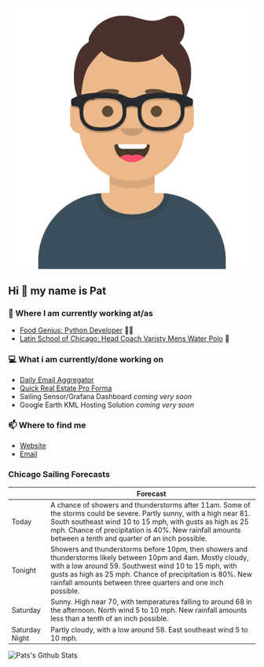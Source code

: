 [![Social banner for p-j-falconer](https://raw.githubusercontent.com/P-J-FALCONER/P-J-FALCONER/master/assets/avataaars.svg)](https://patfalconer.com/)
## Hi :wave: my name is Pat

### 💼 Where I am currently working at/as
- [Food Genius: Python Developer](https://getfoodgenius.com/) 🍔🐍
- [Latin School of Chicago: Head Coach Varisty Mens Water Polo](https://www.latinschool.org/) 🤽


### 💻 What i am currently/done working on
 - [Daily Email Aggregator](https://github.com/P-J-FALCONER/dott_daily_mail)
 - [Quick Real Estate Pro Forma](https://github.com/P-J-FALCONER/henry)
 - Sailing Sensor/Grafana Dashboard *coming very soon*
 - Google Earth KML Hosting Solution *coming very soon*

### 📫 Where to find me
 - [Website](https://patfalconer.com/)
 - [Email](mailto:patrick.j.falconer@gmail.com)


### Chicago Sailing Forecasts
|   | Forecast  |
|---|---|
| Today | A chance of showers and thunderstorms after 11am. Some of the storms could be severe. Partly sunny, with a high near 81. South southeast wind 10 to 15 mph, with gusts as high as 25 mph. Chance of precipitation is 40%. New rainfall amounts between a tenth and quarter of an inch possible. |
| Tonight | Showers and thunderstorms before 10pm, then showers and thunderstorms likely between 10pm and 4am. Mostly cloudy, with a low around 59. Southwest wind 10 to 15 mph, with gusts as high as 25 mph. Chance of precipitation is 80%. New rainfall amounts between three quarters and one inch possible. |
| Saturday | Sunny. High near 70, with temperatures falling to around 68 in the afternoon. North wind 5 to 10 mph. New rainfall amounts less than a tenth of an inch possible. |
| Saturday Night | Partly cloudy, with a low around 58. East southeast wind 5 to 10 mph. |

![Pats's Github Stats](https://github-readme-stats.vercel.app/api?username=p-j-falconer&show_icons=true&theme=radical)
